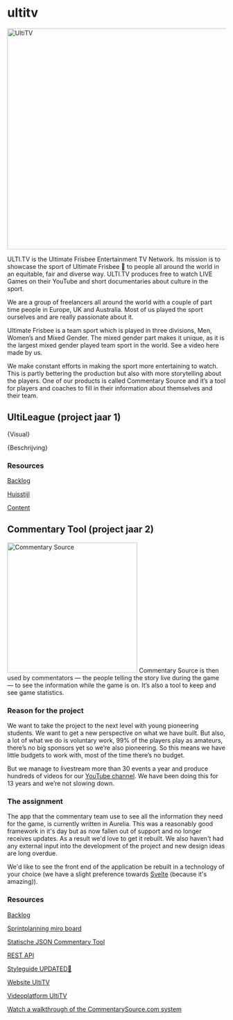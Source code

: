 # ultitv

<img width="509" alt="UltiTV" src="https://user-images.githubusercontent.com/1061632/221005826-b5fc28c2-f55c-408d-9970-0a3aea65dd8c.png">

ULTI.TV is the Ultimate Frisbee Entertainment TV Network. Its mission is to showcase the sport of Ultimate Frisbee 🥏 to people all around the world in an equitable, fair and diverse way. ULTI.TV produces free to watch LIVE Games on their YouTube and short documentaries about culture in the sport. 

We are a group of freelancers all around the world with a couple of part time people in Europe, UK and Australia. Most of us played the sport ourselves and are really passionate about it. 

Ultimate Frisbee is a team sport which is played in three divisions, Men, Women’s and Mixed Gender. The mixed gender part makes it unique, as it is the largest mixed gender played team sport in the world. See a video here made by us.  

We make constant efforts in making the sport more entertaining to watch. This is partly bettering the production but also with more storytelling about the players. One of our products is called Commentary Source and it’s a tool for players and coaches to fill in their information about themselves and their team.

## UltiLeague (project jaar 1)

{Visual}

{Beschrijving}

### Resources

[Backlog](...)

[Huisstijl]()  

[Content]()  

## Commentary Tool (project jaar 2)



<img src="https://www.commentarysource.com/images/commentary-source-logo.svg" width="300" alt="Commentary Source">
Commentary Source is then used by commentators — the people telling the story live during the game — to see the information while the game is on. It’s also a tool to keep and see game statistics.


### Reason for the project
We want to take the project to the next level with young pioneering students. We want to get a new perspective on what we have built. But also, a lot of what we do is voluntary work, 99% of the players play as amateurs, there’s no big sponsors yet so we’re also pioneering. So this means we have little budgets to work with, most of the time there’s no budget.

But we manage to livestream more than 30 events a year and produce hundreds of videos for our [YouTube channel](https://www.youtube.com/user/ultidottv). We have been doing this for 13 years and we’re not slowing down. 

### The assignment
The app that the commentary team use to see all the information they need for the game, is currently written in Aurelia. This was a reasonably good framework in it's day but as now fallen out of support and no longer receives updates. As a result we'd love to get it rebuilt. We also haven't had any external input into the development of the project and new design ideas are long overdue. 

We'd like to see the front end of the application be rebuilt in a technology of your choice (we have a slight preference towards [Svelte](https://svelte.dev/) (because it's amazing)).


### Resources

[Backlog](https://github.com/orgs/fdnd-agency/projects/13)

[Sprintplanning miro board](https://miro.com/app/board/uXjVPhWkx8o=/?share_link_id=195631044941)

[Statische JSON Commentary Tool](https://github.com/fdnd-agency/ultitv/tree/main/ultitv-api)

[REST API](https://api.ultitv.fdnd.nl)

[Styleguide UPDATED🥏](https://www.figma.com/file/Hucnxf4qT3nr2HzaiNaERX/Ultiversal-Branding?node-id=3471%3A5&t=fDGK435K3YiPnMRU-1)

[Website UltiTV](https://ulti.tv)

[Videoplatform UltiTV](https://www.youtube.com/user/ultidottv)

[Watch a walkthrough of the CommentarySource.com system](https://commentarysource2.blob.core.windows.net/videos/CommentarySourceWalkthrough.mp4)

